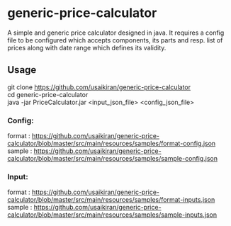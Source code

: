 # generic-price-calculator
A simple and generic price calculator designed in java.
It requires a config file to be configured which accepts components, its parts and resp. list of prices along with date range which defines its validity.

## Usage
git clone https://github.com/usaikiran/generic-price-calculator<br />
cd generic-price-calculator<br />
java -jar PriceCalculator.jar <input_json_file> <config_json_file><br />

### Config:

format : https://github.com/usaikiran/generic-price-calculator/blob/master/src/main/resources/samples/format-config.json <br/>
sample : https://github.com/usaikiran/generic-price-calculator/blob/master/src/main/resources/samples/sample-config.json <br />


### Input:

format : https://github.com/usaikiran/generic-price-calculator/blob/master/src/main/resources/samples/format-inputs.json <br/>
sample : https://github.com/usaikiran/generic-price-calculator/blob/master/src/main/resources/samples/sample-inputs.json <br />
